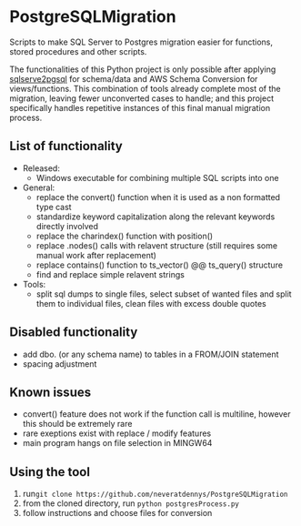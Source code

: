 # PostgreSQLMigration
Scripts to make SQL Server to Postgres migration easier for functions, stored procedures and other scripts.

The functionalities of this Python project is only possible after applying [sqlserve2pgsql](https://github.com/dalibo/sqlserver2pgsql) for schema/data and AWS Schema Conversion for views/functions. This combination of tools already complete most of the migration, leaving fewer unconverted cases to handle; and this project specifically handles repetitive instances of this final manual migration process.

## List of functionality
- Released: 
	- Windows executable for combining multiple SQL scripts into one
- General:
	- replace the convert() function when it is used as a non formatted type cast
	- standardize keyword capitalization along the relevant keywords directly involved
	- replace the charindex() function with position()
	- replace .nodes() calls with relavent structure (still requires some manual work after replacement)
	- replace contains() function to ts_vector() @@ ts_query() structure
	- find and replace simple relavent strings
- Tools: 
	- split sql dumps to single files, 
  select subset of wanted files and split them to individual files, 
  clean files with excess double quotes

## Disabled functionality
- add dbo. (or any schema name) to tables in a FROM/JOIN statement
- spacing adjustment

## Known issues
- convert() feature does not work if the function call is multiline, however this should be extremely rare
- rare exeptions exist with replace / modify features
- main program hangs on file selection in MINGW64

## Using the tool
1. run`git clone https://github.com/neveratdennys/PostgreSQLMigration`
2. from the cloned directory, run `python postgresProcess.py`
3. follow instructions and choose files for conversion
